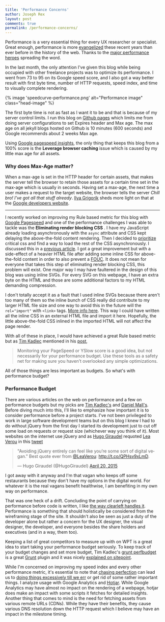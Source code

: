 ```yaml
---
title: 'Performance Concerns'
author: Joseph Rex
layout: post
comments: true
permalink: /performance-concerns/
---
```


Performance is a very essential thing for every UX researcher or specialist. Great enough, performance is more [evangelized][1] these recent years than ever before in the history of the web. Thanks to the [major performance heroes][2] spreading the word.

In the last month, the only attention I've given this blog while being occupied with other freelance projects was to optimize its performance. I went from 73 to 95 on its Google speed score, and I also got a way better result with first byte time, number of HTTP requests, speed index, and time to visually complete rendering.
<!--more-->
{% image 'speedcurve-performance.png' alt="Performance image" class="head-image" %}

The first byte time is not as fast as I want it to be and that is because of my server control limits. I run this blog on [Github pages][3] which limits me from doing server configurations to set Expires header and Max age. The max age on all jekyll blogs hosted on Github is 10 minutes (600 seconds) and Google recommends about 2 weeks Max age.

Using [Google pagespeed insights][4], the only thing that keeps this blog from a 100% score is the **Leverage browser caching** issue which is caused by my little max age for all assets.

### Why does Max-Age matter?
When a max-age is set in the HTTP header for certain assets, that makes the server tell the browser to retain those assets for a certain time set in the max-age which is usually in seconds. Having set a max-age, the next time a user makes a request to the target website, the browser tells the server *Chill bro! I've got all that stuff already*. [Ilya Grigorik][5] sheds more light on that at the [Google developers website][6].

<hr>

I recently worked on improving my Rule based metric for this blog with [Google Pagespeed][4] and one of the performance challenges I was able to tackle was the **Eliminating render blocking CSS** . I have my JavaScript already loading asynchronously with the `async` attribute and CSS kept delaying the above-the-fold content rendering. Then I decided to [prioritize][12] critical css and find a way to load the rest of the CSS asynchronously. I discussed this in a [previous article][12]. I got a great improvement but with a side-effect of a heavier HTML file after adding some inline CSS for above-the-fold content in order to also prevent a [FOUC][21]. It does not mean for everyone that takes this step of eliminating render blocking CSS, this problem will exist. One major way I may have faultered in the design of this blog was using inline SVGs. For every SVG on this webpage, I have an extra byte on the HTML and those are some additional factors to my HTML demanding compression.

I don't totally accept it as a fault that I used inline SVGs because there aren't too many of them so the inline bunch of CSS really did contribute to my larger HTML file size and one way to avoid this in the future will the `rel="import"` with `<link>` tags. [More info here][13]. This way I could have written all the inline CSS in an external HTML file and import it here. Hopefully, the little above-the-fold CSS inlined in the imported HTML will not affect the page render.

With all of these in place, I would have achieved a great Rule based metric but as [Tim Kadlec][14] mentioned in his [post][8],

> Monitoring your PageSpeed or YSlow score is a good idea, but not necessarily for your performance budget. Use these tools as a safety net for making sure you haven’t overlooked any simple optimizations.

All of those things are less important as budgets. So what's with performance budget?

### Performance Budget
There are various articles on the web on performance and a few on performance budgets but my picks are [Tim Kadlec's][8] and [Daniel Mall's][7]. Before diving much into this, I'll like to emphasize how important it is to consider performance before a project starts. I've not been privileged to work in large software development teams but on this blog I knew I had to do without jQuery from the first day I started its development just to cut off some load on requests or request size (whichever way you think of it). Most websites on the internet use jQuery and as [Hugo Giraudel][9] requoted [Lea Verou][10] in this [tweet][11]

<blockquote class="twitter-tweet" lang="en"><p lang="en" dir="ltr">&quot;Avoiding jQuery entirely can feel like you’re some sort of digital vegan.&quot;&#10;&#10;Best quote ever from <a href="https://twitter.com/LeaVerou">@LeaVerou</a>: <a href="http://t.co/QPHsv9xLmD">http://t.co/QPHsv9xLmD</a>.</p>&mdash; Hugo Giraudel (@HugoGiraudel) <a href="https://twitter.com/HugoGiraudel/status/590074553906421760">April 20, 2015</a></blockquote>
<script async src="//platform.twitter.com/widgets.js" charset="utf-8"></script>

I got away with it anyway and I'm that vagan who keeps off some restaurants because they don't have my options in the digital world. For whatever it is the real vagans benefit healthwise, I am benefiting in my own way on performance.

That was one heck of a drift. Concluding the point of carrying on performance before code is written, I like [the way clearleft handles it][12]. Performance is something that should holistically be considered from the wireframing stage of the site. It shouldn't also be seen as just a duty of the developer alone but rather a concern for the UX designer, the visual designer, the developer, and everyone besides the share holders and executives (and in a way, them too).

Keeping a list of great competitors to measure up with on WPT is a great idea to start taking your performance budget seriously. To keep track of your budget changes and set more budget, Tim Kadlec's [grunt perfbudget][15] is a great [Grunt][16] plugin and it was nicely [explained on sitepoint][17].

While I'm concerned on improving my speed index and every other performance metric, it's essential to note that [chasing perfection][18] can lead us to [doing things excessively till we err][19] or get rid of some rather important things. I analyze usage with Google Analytics and [Hotjar][20]. While Google Analytics may have almost no impact on the rendering of a webpage, hotjar does make an impact with some scripts it fetches for detailed insights. Another thing that comes to mind is the need for fetching assets from various remote URLs (CDNs). While they have their benefits, they cause various DNS resolution down the HTTP request which I believe may have an impact in the milestone timing.

[1]: http://perf.rocks
[2]: http://perf.rocks/people/
[3]: https://pages.github.com/
[4]: https://developers.google.com/speed/pagespeed/insights/
[5]: https://www.igvita.com/
[6]: https://developers.google.com/web/fundamentals/performance/optimizing-content-efficiency/http-caching?hl=en#cache-control
[7]: http://danielmall.com/articles/how-to-make-a-performance-budget/
[8]: http://www.timkadlec.com/2014/11/performance-budget-metrics/
[9]: https://twitter.com/HugoGiraudel
[10]: https://twitter.com/LeaVerou
[11]: https://twitter.com/HugoGiraudel/status/590074553906421760
[12]: http://josephrex.me/prioritizing-critical-above-the-fold-css-to-optimize-page-load-speed/
[13]: http://w3c.github.io/webcomponents/spec/imports/#link-type-import
[14]: https://twitter.com/tkadlec
[15]: https://github.com/tkadlec/grunt-perfbudget
[16]: http://gruntjs.com/
[17]: http://www.sitepoint.com/automate-performance-testing-grunt-js/
[18]: http://josephrex.me/im-not-a-perfectionist/
[19]: http://calendar.perfplanet.com/2013/being-the-fastest/
[20]: http://hotjar.com
[21]: http://en.wikipedia.org/wiki/Flash_of_unstyled_content